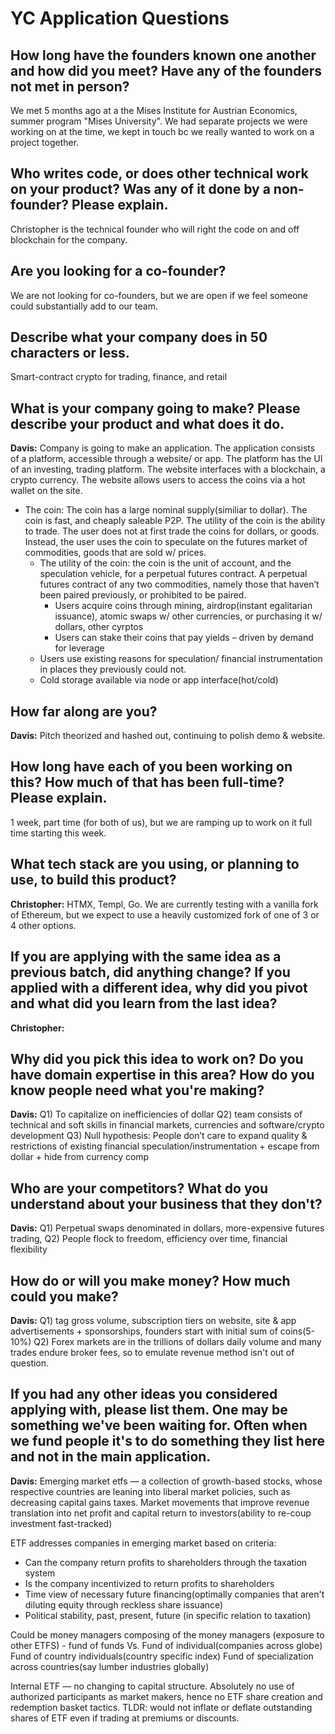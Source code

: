 # YC Application Questions 

<!-- I separated answers into Davis and Christopher to make it simple to compare. 
I will have edit when there was an obvious typo so something, but not when it makes a substantial change -->

## How long have the founders known one another and how did you meet? Have any of the founders not met in person?

We met 5 months ago at a the Mises Institute for Austrian Economics, summer program "Mises University". We had separate projects we were working on at the time, we kept in touch bc we really wanted to work on a project together.

## Who writes code, or does other technical work on your product? Was any of it done by a non-founder? Please explain.

Christopher is the technical founder who will right the code on and off blockchain for the company.

## Are you looking for a co-founder?

We are not looking for co-founders, but we are open if we feel someone could substantially add to our team.

## Describe what your company does in 50 characters or less.

Smart-contract crypto for trading, finance, and retail

## What is your company going to make? Please describe your product and what does it do.

**Davis:**
Company is going to make an application. The application consists of a platform, accessible
through a website/ or app. The platform has the UI of an investing, trading platform. The website
interfaces with a blockchain, a crypto currency. The website allows users to access the
coins via a hot wallet on the site.

- The coin: The coin has a large nominal supply(similiar to dollar). The coin is fast, and cheaply saleable P2P.
The utility of the coin is the ability to trade. The user does
not at first trade the coins for dollars, or goods. Instead, the user uses the coin to
speculate on the futures market of commodities, goods that are sold w/ prices.
    - The utility of the coin: the coin is the unit of account, and the speculation vehicle,
for a perpetual futures contract. A perpetual futures contract of any two
commodities, namely those that haven’t been paired previously, or prohibited to
be paired.
        - Users acquire coins through mining, airdrop(instant egalitarian issuance),
atomic swaps w/ other currencies, or purchasing it w/ dollars, other
cyrptos
        -  Users can stake their coins that pay yields – driven by demand for
leverage
    - Users use existing reasons for speculation/ financial instrumentation in places
they previously could not.
    - Cold storage available via node or app interface(hot/cold)
 
## How far along are you?

**Davis:** Pitch theorized and hashed out, continuing to polish demo & website.

## How long have each of you been working on this? How much of that has been full-time? Please explain.

1 week, part time (for both of us), but we are ramping up to work on it full time starting this week.

## What tech stack are you using, or planning to use, to build this product?

**Christopher:** HTMX, Templ, Go. We are currently testing with a vanilla fork of Ethereum, but we expect to use a heavily customized fork of one of 3 or 4 other options. 

## If you are applying with the same idea as a previous batch, did anything change? If you applied with a different idea, why did you pivot and what did you learn from the last idea?

<!--Probably best if you answer here. -->

**Christopher:**

## Why did you pick this idea to work on? Do you have domain expertise in this area? How do you know people need what you're making?


**Davis:**
Q1) To capitalize on inefficiencies of dollar
Q2) team consists of technical and soft skills in financial markets, currencies and
software/crypto development
Q3) Null hypothesis: People don’t care to expand quality & restrictions of existing financial
speculation/instrumentation + escape from dollar + hide from currency comp

## Who are your competitors? What do you understand about your business that they don't?

**Davis:**
Q1) Perpetual swaps denominated in dollars, more-expensive futures trading, 
Q2) People flock to freedom, efficiency over time, financial flexibility

## How do or will you make money? How much could you make?

**Davis:**
Q1) tag gross volume, subscription tiers on website, site & app advertisements + sponsorships, founders start with initial sum of coins(5-10%)
Q2) Forex markets are in the trillions of dollars daily volume and many trades endure broker fees, so to emulate revenue method isn't out of question. 

## If you had any other ideas you considered applying with, please list them. One may be something we've been waiting for. Often when we fund people it's to do something they list here and not in the main application.

**Davis:**
Emerging market etfs —  a collection of growth-based stocks, whose respective countries are leaning into liberal market policies, such as decreasing capital gains taxes. Market movements that improve revenue translation into net profit and capital return to investors(ability to re-coup investment fast-tracked)

ETF addresses companies in emerging market based on criteria:
- Can the company return profits to shareholders through the taxation system 
- Is the company incentivized to return profits to shareholders 
- Time view of necessary future financing(optimally companies that aren't diluting equity through reckless share issuance)
- Political stability, past, present, future (in specific relation to taxation)

Could be money managers composing of the money managers (exposure to other ETFS) - fund of funds 
Vs. 
Fund of individual(companies across globe)
Fund of country individuals(country specific index)
Fund of specialization across countries(say lumber industries globally)

Internal ETF — no changing to capital structure. Absolutely no use of authorized participants as market makers, hence no ETF share creation and redemption basket tactics. 
TLDR: would not inflate or deflate outstanding shares of ETF even if trading at premiums or discounts.

